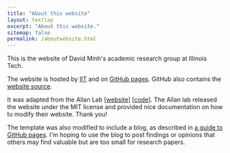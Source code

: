 ```yaml
---
title: "About this website"
layout: textlay
excerpt: "About this website."
sitemap: false
permalink: /aboutwebsite.html
---
```


This is the website of David Minh's academic research group at Illinois Tech.

The website is hosted by [IIT](http://mypages.iit.edu/~dminh/) and on [GitHub pages](https://ccbatiit.github.io). GitHub also contains the [website source](https://github.com/CCBatIIT/CCBatIIT.github.io).

It was adapted from the Allan Lab
[[website](https://www.allanlab.org/)] [[code](https://github.com/allanlab/allanlab)]. The Allan lab released the website under the MIT license and provided nice documentation on how to modify their website. Thank you!

The template was also modified to include a blog, as described in [a guide to GitHub pages](http://jmcglone.com/guides/github-pages/). I'm hoping to use the blog to post findings or opinions that others may find valuable but are too small for research papers.
